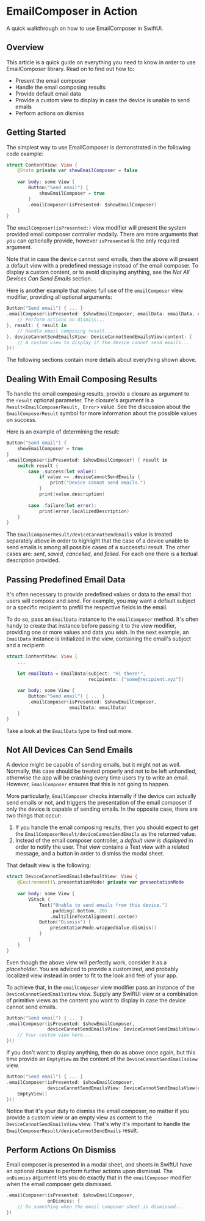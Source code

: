 # EmailComposer in Action

A quick walkthrough on how to use EmailComposer in SwiftUI.

## Overview

This article is a quick guide on everything you need to know in order to use EmailComposer library. Read on to find out how to:

- Present the email composer
- Handle the email composing results
- Provide default email data
- Provide a custom view to display in case the device is unable to send emails
- Perform actions on dismiss

## Getting Started

The simplest way to use EmailComposer is demonstrated in the following code example:

```swift
struct ContentView: View {
    @State private var showEmailComposer = false
    
    var body: some View {
        Button("Send email") {
            showEmailComposer = true
        }
        .emailComposer(isPresented: $showEmailComposer)
    }
}
```

The `emailComposer(isPresented:)` view modifier will present the system provided email composer controller modally. There are more arguments that you can optionally provide, however `isPresented` is the only required argument.

Note that in case the device cannot send emails, then the above will present a default view with a predefined message instead of the email composer. To display a custom content, or to avoid displaying anything, see the *Not All Devices Can Send Emails* section.

Here is another example that makes full use of the `emailComposer` view modifier, providing all optional arguments:

```swift
Button("Send email") { ... }
.emailComposer(isPresented: $showEmailComposer, emailData: emailData, onDismiss: {
    // Perform actions on dismiss...
}, result: { result in
    // Handle email composing result...
}, deviceCannotSendEmailsView: DeviceCannotSendEmailsView(content: {
    // A custom view to display if the device cannot send emails...
}))
```

The following sections contain more details about everything shown above.

## Dealing With Email Composing Results

To handle the email composing results, provide a closure as argument to the `result` optional parameter. The closure's argument is a `Result<EmailComposerResult, Error>` value. See the discussion about the ``EmailComposerResult`` symbol for more information about the possible values on success.

Here is an example of determining the result:

```swift
Button("Send email") {
    showEmailComposer = true
}
.emailComposer(isPresented: $showEmailComposer) { result in
    switch result {
        case .success(let value):
            if value == .deviceCannotSendEmails {
                print("Device cannot send emails.")
            }
            print(value.description)
        
        case .failure(let error):
            print(error.localizedDescription)
    }
}
```

The ``EmailComposerResult/deviceCannotSendEmails`` value is treated separately above in order to highlight that the case of a device unable to send emails is among all possible cases of a successful result. The other cases are: *sent*, *saved*, *cancelled*, and *failed*. For each one there is a textual description provided.

## Passing Predefined Email Data

It's often necessary to provide predefined values or data to the email that users will compose and send. For example, you may want a default subject or a specific recipient to prefill the respective fields in the email.

To do so, pass an ``EmailData`` instance to the `emailComposer` method. It's often handy to create that instance before passing it to the view modifier, providing one or more values and data you wish. In the next example, an `EmailData` instance is initialized in the view, containing the email's subject and a recipient:

```swift
struct ContentView: View {
    ...
    
    let emailData = EmailData(subject: "Hi there!",
                              recipients: ["some@recipient.xyz"])
    
    var body: some View {
        Button("Send email") { ... }
        .emailComposer(isPresented: $showEmailComposer,
                       emailData: emailData)
    }
}
```

Take a look at the ``EmailData`` type to find out more.

## Not All Devices Can Send Emails

A device might be capable of sending emails, but it might not as well. Normally, this case should be treated properly and not to be left unhandled, otherwise the app will be crashing every time users try to write an email. However, `EmailComposer` ensures that this is not going to happen.

More particularly, `EmailComposer` checks internally if the device can actually send emails or not, and triggers the presentation of the email composer if only the device is capable of sending emails. In the opposite case, there are two things that occur:

1. If you handle the email composing results, then you should expect to get the ``EmailComposerResult/deviceCannotSendEmails`` as the returned value.
2. Instead of the email composer controller, a *default view is displayed* in order to notify the user. That view contains a Text view with a related message, and a button in order to dismiss the modal sheet.

That default view is the following:

```swift
struct DeviceCannotSendEmailsDefaultView: View {
    @Environment(\.presentationMode) private var presentationMode
    
    var body: some View {
        VStack {
            Text("Unable to send emails from this device.")
                .padding(.bottom, 20)
                .multilineTextAlignment(.center)
            Button("Dismiss") {
                presentationMode.wrappedValue.dismiss()
            }
        }
    }
}
```

Even though the above view will perfectly work, consider it as a *placeholder*. You are adviced to provide a customized, and probably localized view instead in order to fit to the look and feel of your app.

To achieve that, in the `emailComposer` view modifier pass an instance of the ``DeviceCannotSendEmailsView`` view. Supply any SwiftUI view or a combination of primitive views as the content you want to display in case the device cannot send emails.

```swift
Button("Send email") { ... }
.emailComposer(isPresented: $showEmailComposer,
               deviceCannotSendEmailsView: DeviceCannotSendEmailsView(content: {
    // Your custom view here...
}))
```

If you don't want to display anything, then do as above once again, but this time provide an `EmptyView` as the content of the `DeviceCannotSendEmailsView` view.

```swift
Button("Send email") { ... }
.emailComposer(isPresented: $showEmailComposer,
               deviceCannotSendEmailsView: DeviceCannotSendEmailsView(content: {
    EmptyView()
}))
```

Notice that it's your duty to dismiss the email composer, no matter if you provide a custom view or an empty view as content to the `DeviceCannotSendEmailsView` view. That's why it's important to handle the ``EmailComposerResult/deviceCannotSendEmails`` result.

## Perform Actions On Dismiss

Email composer is presented in a modal sheet, and sheets in SwiftUI have an optional closure to perform further actions upon dismissal. The `onDismiss` argument lets you do exactly that in the `emailComposer` modifier when the email composer gets dismissed.

```swift
.emailComposer(isPresented: $showEmailComposer,
               onDismiss: {
    // Do something when the email composer sheet is dismissed...
})
```
